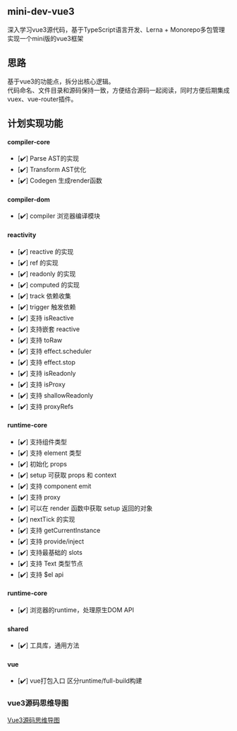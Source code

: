 ## mini-dev-vue3

深入学习vue3源代码，基于TypeScript语言开发、Lerna + Monorepo多包管理实现一个mini版的vue3框架
## 思路

基于vue3的功能点，拆分出核心逻辑。  
代码命名、文件目录和源码保持一致，方便结合源码一起阅读，同时方便后期集成vuex、vue-router插件。
## 计划实现功能
#### compiler-core
- [✔️] Parse AST的实现
- [✔️] Transform AST优化
- [✔️] Codegen 生成render函数
#### compiler-dom
- [✔️] compiler 浏览器编译模块
#### reactivity
- [✔️] reactive 的实现
- [✔️] ref 的实现
- [✔️] readonly 的实现
- [✔️] computed 的实现
- [✔️] track 依赖收集
- [✔️] trigger 触发依赖
- [✔️] 支持 isReactive
- [✔️] 支持嵌套 reactive
- [✔️] 支持 toRaw
- [✔️] 支持 effect.scheduler
- [✔️] 支持 effect.stop
- [✔️] 支持 isReadonly
- [✔️] 支持 isProxy
- [✔️] 支持 shallowReadonly
- [✔️] 支持 proxyRefs
#### runtime-core
- [✔️] 支持组件类型
- [✔️] 支持 element 类型
- [✔️] 初始化 props
- [✔️] setup 可获取 props 和 context
- [✔️] 支持 component emit
- [✔️] 支持 proxy
- [✔️] 可以在 render 函数中获取 setup 返回的对象
- [✔️] nextTick 的实现
- [✔️] 支持 getCurrentInstance
- [✔️] 支持 provide/inject
- [✔️] 支持最基础的 slots
- [✔️] 支持 Text 类型节点
- [✔️] 支持 $el api
#### runtime-core
- [✔️] 浏览器的runtime，处理原生DOM API
#### shared
- [✔️] 工具库，通用方法
#### vue
- [✔️] vue打包入口 区分runtime/full-build构建
### vue3源码思维导图

[Vue3源码思维导图](https://www.processon.com/view/link/6175765c7d9c08459faeddf0#map)  

